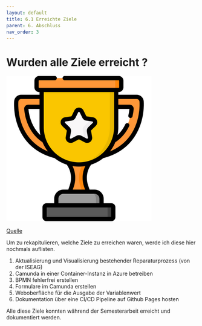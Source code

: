 ```yaml
---
layout: default
title: 6.1 Erreichte Ziele
parent: 6. Abschluss
nav_order: 3
---
```


# Wurden alle Ziele erreicht ?


![ISO9001](../../ressources/bilder/rsz_trophy.png)

[Quelle](../Quellenverzeichnis/index.md#erreichte-ziele)

Um zu rekapitulieren, welche Ziele zu erreichen waren, werde ich diese hier nochmals auflisten.

1. Aktualisierung und Visualisierung bestehender Reparaturprozess (von der ISEAG)  
1. Camunda in einer Container-Instanz in Azure betreiben  
2. BPMN fehlerfrei erstellen  
3. Formulare im Camunda erstellen  
4. Weboberfläche für die Ausgabe der Variablenwert  
5. Dokumentation über eine CI/CD Pipeline auf Github Pages hosten

Alle diese Ziele konnten während der Semesterarbeit erreicht und dokumentiert werden.